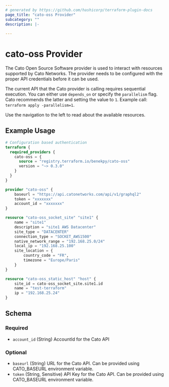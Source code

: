 ```yaml
---
# generated by https://github.com/hashicorp/terraform-plugin-docs
page_title: "cato-oss Provider"
subcategory: ""
description: |-
  
---
```


# cato-oss Provider

The Cato Open Source Software provider is used to interact with resources supported by Cato Networks. The provider needs to be configured with the proper API credentials before it can be used.

The current API that the Cato provider is calling requires sequential execution. You can either use `depends_on` or specify the `parallelism` flag. Cato recommends the latter and setting the value to `1`. Example call: `terraform apply -parallelism=1`.

Use the navigation to the left to read about the available resources.

## Example Usage

```terraform
# Configuration based authentication
terraform {
  required_providers {
    cato-oss = {
      source = "registry.terraform.io/benekpy/cato-oss"
      version = "~> 0.3.0"
    }
  }
}

provider "cato-oss" {
    baseurl = "https://api.catonetworks.com/api/v1/graphql2"
    token = "xxxxxxx"
    account_id = "xxxxxxx"
}

resource "cato-oss_socket_site" "site1" {
    name = "site1"
    description = "site1 AWS Datacenter"
    site_type = "DATACENTER"
    connection_type = "SOCKET_AWS1500"
    native_network_range = "192.168.25.0/24"
    local_ip = "192.168.25.100"
    site_location = {
        country_code = "FR",
        timezone = "Europe/Paris"
    }
}

resource "cato-oss_static_host" "host" {
    site_id = cato-oss_socket_site.site1.id
    name = "test-terraform"
    ip = "192.168.25.24"
}
```

<!-- schema generated by tfplugindocs -->
## Schema

### Required

- `account_id` (String) AccountId for the Cato API

### Optional

- `baseurl` (String) URL for the Cato API. Can be provided using CATO_BASEURL environment variable.
- `token` (String, Sensitive) API Key for the Cato API. Can be provided using CATO_BASEURL environment variable.